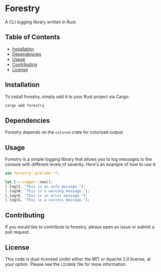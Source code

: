 # Forestry

A CLI logging library written in Rust.

## Table of Contents

* [Installation](#installation)
* [Dependencies](#dependencies)
* [Usage](#usage)
* [Contributing](#contributing)
* [License](#license)

## Installation

To install forestry, simply add it to your Rust project via Cargo:

```bash
cargo add forestry
```

## Dependencies

Forestry depends on the `colored` crate for colorized output.

## Usage

Forestry is a simple logging library that allows you to log messages to the console with different levels of severity. Here's an example of how to use it:

```rust
use forestry::prelude::*;

let l = Logger::new();
l.log(I, "This is an info message.");
l.log(W, "This is a warning message.");
l.log(E, "This is an error message.");
l.log(S, "This is a success message.");
```

## Contributing

If you would like to contribute to forestry, please open an issue or submit a pull request.

## License

This code is dual-licensed under either the MIT or Apache 2.0 license, at your option. Please see the `LICENSE` file for more information.
